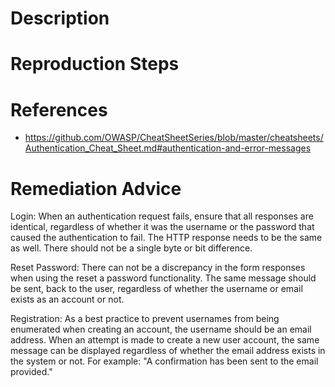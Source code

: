 # Description


# Reproduction Steps


# References

- https://github.com/OWASP/CheatSheetSeries/blob/master/cheatsheets/Authentication_Cheat_Sheet.md#authentication-and-error-messages


# Remediation Advice

Login: When an authentication request fails, ensure that all responses are identical, regardless of whether it was the username or the password that caused the authentication to fail. The HTTP response needs to be the same as well. There should not be a single byte or bit difference.

Reset Password: There can not be a discrepancy in the form responses when using the reset a password functionality. The same message should be sent, back to the user, regardless of whether the username or email exists as an account or not.

Registration: As a best practice to prevent usernames from being enumerated when creating an account, the username should be an email address. When an attempt is made to create a new user account, the same message can be displayed regardless of whether the email address exists in the system or not. For example: "A confirmation has been sent to the email provided."